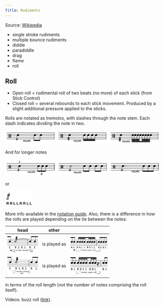 ```yaml
---
Title: Rudiments
---
```


Source: [Wikipedia](https://en.wikipedia.org/wiki/Drum_rudiment)

* single stroke rudiments
* multiple bounce rudiments
* diddle
* paradiddle
* drag
* flame
* roll

## Roll

* Open roll = rudimental roll of two beats (no more) of each stick (from Stick Control)
* Closed roll = several rebounds to each stick movement. Produced by a slight additional pressure applied to the sticks.

Rolls are notated as tremolos, with slashes through the note stem. Each slash indicates dividing the note in two.

<img src="../_assets/img/quarter-note-rolls.png" width="650em" />

And for longer notes

<img src="../_assets/img/longer-note-rolls.png" width="650em" />

or

<img src="../_assets/img/6_double_stroke_open_roll.gif" width="90em" />

More info available in the [notation guide](http://web.mit.edu/merolish/Public/drums.pdf). Also, there is a difference in how the rolls are played depending on the tie between the notes:

| head                                                                  | other        |                                                                    |
| --------------------------------------------------------------------- | ------------ | ------------------------------------------------------------------ |
| <img src="../_assets/img/9-stroke-open-buzz-roll.png" width="100em" /> | is played as | <img src="../_assets/img/9-stroke-closed-roll.png" width="120em" /> |
| <img src="../_assets/img/7-stroke-open-buzz-roll.png" width="100em" /> | is played as | <img src="../_assets/img/7-stroke-closed-roll.png" width="120em" /> |

in terms of the roll length (not the number of notes comprising the roll itself).

Videos: buzz roll ([link](https://www.youtube.com/watch?v=kyiZMFSlK6Y)).